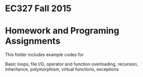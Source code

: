 # EC327 Fall 2015
# Homework and Programing Assignments

This folder includes example codes for 

Basic loops, file I/O,
operator and function overloading, recursion, 
inheritance, polymorphism, virtual functions, exceptions 
